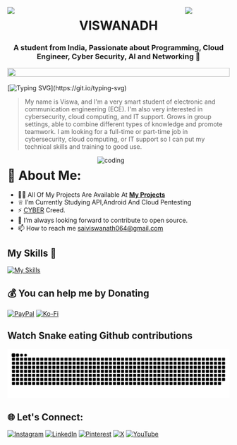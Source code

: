 




<img align="left" src="https://user-images.githubusercontent.com/65187002/144930161-2f783401-8d27-4fdf-a2f7-cc0ba32f1f1f.gif" width="20%" style="display:inline;"><img align="right" src="https://user-images.githubusercontent.com/65187002/144930161-2f783401-8d27-4fdf-a2f7-cc0ba32f1f1f.gif" width="20%" style="display:inline;">
<h1 align="center">VISWANADH</h1>

<h3 align="center">A student from India, Passionate about  Programming, Cloud Engineer, Cyber Security, AI and Networking 💙  </h3>   

<img src="https://i.imgur.com/dBaSKWF.gif" height="20" width="100%">

[![Typing SVG](https://readme-typing-svg.herokuapp.com?font=Goblin+One&color=00FF00&width=600&lines=Certified+Ethical+Hacker;GoolgeCloudReady+Facilitator+Program;CYBER+SECURITY;)](https://git.io/typing-svg)


>  My name is Viswa, and I'm a very smart student of electronic and communication engineering (ECE). I'm also very interested in cybersecurity, cloud computing, and IT support. Grows in group settings, able to combine different types of knowledge and promote teamwork. I am looking for a full-time or part-time job in cybersecurity, cloud computing, or IT support so I can put my technical skills and training to good use.
<img align="right" alt="coding" width="300" src="https://media4.giphy.com/media/qgQUggAC3Pfv687qPC/giphy.gif?cid=ecf05e47lal628q3nsv65lzlswup13flgiawvae9md3e8ii9&ep=v1_gifs_search&rid=giphy.gif&ct=g">

 
# 💫 About Me:

-  👨‍💻 All Of My Projects Are Available At **[My Projects](https://github.com/kabir0104k?tab=repositories)**
-  ♕ I’m Currently Studying API,Android And Cloud Pentesting </br>
-  ⚡ [CYBER](https://cybermap.kaspersky.com/en/widget/dynamic/dark) Creed.
-  🏹 I’m always looking forward to contribute to open source.
-  📫 How to reach me saiviswanath064@gmail.com








## My Skills 🚀

[![My Skills](https://skillicons.dev/icons?i=html,css,js,php,python,linux,aws,azure,gcp,git,github,powershell,flutter,kali,vscode,windows,figma,discord,cloudflare,bash,&perline=18)](https://skillicons.dev)



  ## 💰 You can help me by Donating
  [![PayPal](https://img.shields.io/badge/PayPal-00457C?style=for-the-badge&logo=paypal&logoColor=white)](https://paypal.me/@viswanadh09)
  [![Ko-Fi](https://img.shields.io/badge/Ko--fi-F16061?style=for-the-badge&logo=ko-fi&logoColor=white)](https://ko-fi.com/tatavolusaiviswanadh) 

 
## Watch Snake eating  Github contributions
<img src="https://raw.githubusercontent.com/Platane/snk/output/github-contribution-grid-snake.svg">

## 🌐 Let's Connect:
[![Instagram](https://img.shields.io/badge/Instagram-%23E4405F.svg?logo=Instagram&logoColor=white)](https://instagram.com/vicky_._._9) [![LinkedIn](https://img.shields.io/badge/LinkedIn-%230077B5.svg?logo=linkedin&logoColor=white)](https://linkedin.com/in/https://www.linkedin.com/in/saiviswanath064/) [![Pinterest](https://img.shields.io/badge/Pinterest-%23E60023.svg?logo=Pinterest&logoColor=white)](https://pinterest.com/https://in.pinterest.com/saiviswanath064/) [![X](https://img.shields.io/badge/X-black.svg?logo=X&logoColor=white)](https://x.com/Viswana45665793) [![YouTube](https://img.shields.io/badge/YouTube-%23FF0000.svg?logo=YouTube&logoColor=white)](https://youtube.com/@https://www.youtube.com/channel/UCS8SdeUOjdwbDQ_lmKVR34g) 

